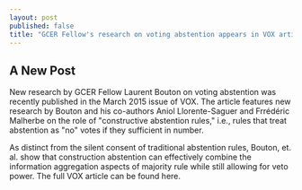 ```yaml
---
layout: post
published: false
title: "GCER Fellow's research on voting abstention appears in VOX article"
---
```


## A New Post

<p>New research by GCER Fellow Laurent Bouton on voting abstention was recently published in the March 2015 issue of VOX. The article features new research by Bouton and his co-authors Aniol Llorente-Saguer and Frrédéric Malherbe on the role of "constructive abstention rules," i.e., rules that treat abstention as "no" votes if they sufficient in number. </p>

<p> As distinct from the silent consent of traditional abstention rules, Bouton, et. al. show that construction abstention can effectively combine the information aggregation aspects of majority rule while still allowing for veto power. The full VOX article can be found here. </p>

 

